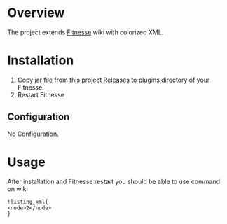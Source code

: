 # Overview

The project extends [Fitnesse](http://www.fitnesse.org/) wiki with colorized XML.

# Installation

1. Copy jar file from [this project Releases](https://github.com/sbellus/fitnesse-xml-plugin/releases) to plugins directory of your Fitnesse.
2. Restart Fitnesse

## Configuration

No Configuration.

# Usage

After installation and Fitnesse restart you should be able to use command on wiki
```
!listing_xml{
<node>2</node>
}
```
